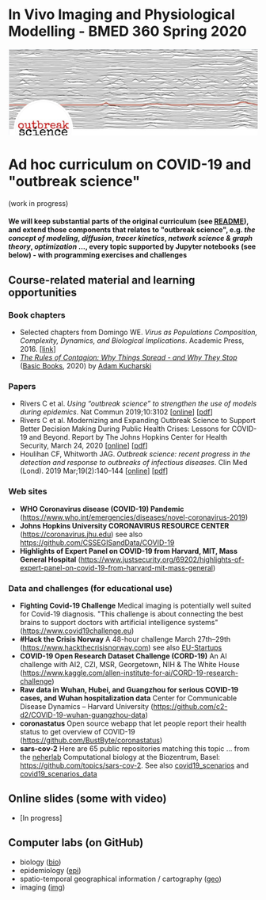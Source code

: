 # In Vivo Imaging and Physiological Modelling - BMED 360 Spring 2020


![BMED360 outbreak_science_image](./assets/outbreak-science-logo.png)


# Ad hoc curriculum on COVID-19 and "outbreak science"
(work in progress)

#### We will keep substantial parts of the original curriculum (see [README](../README.md)), and extend those components that relates to "outbreak science", e.g. _the concept of modeling_, _diffusion_, _tracer kinetics_, _network science & graph theory_, _optimization_ ..., every topic supported by Jupyter notebooks (see below) - with programming exercises and challenges

## Course-related material and learning opportunities

  ### Book chapters
   - Selected chapters from Domingo WE. _Virus as Populations Composition, Complexity, Dynamics, and Biological Implications_. Academic Press, 2016. [[link](https://www.sciencedirect.com/book/9780128008379/virus-as-populations)]
   - [ _The Rules of Contagion: Why Things Spread - and Why They Stop_](http://kucharski.io/books) ([Basic Books](https://www.basicbooks.com/titles/adam-kucharski/the-rules-of-contagion/9781541674318), 2020) by [Adam Kucharski](https://www.lshtm.ac.uk/aboutus/people/kucharski.adam)
  
  ### Papers
  - Rivers C et al. _Using “outbreak science” to strengthen the use of models during epidemics_. Nat Commun 2019;10:3102 [[online](https://www.nature.com/articles/s41467-019-11067-2)] [[pdf](https://www.nature.com/articles/s41467-019-11067-2.pdf)]
  - Rivers C et al. Modernizing and Expanding Outbreak Science to Support Better Decision Making During Public Health Crises: Lessons for COVID-19 and Beyond. Report by The Johns Hopkins Center for Health Security, March 24, 2020 [[online](http://www.centerforhealthsecurity.org/our-work/publications/2020/modernizing-and-expanding-outbreak-science-to-support-better-decision-making-during-public-health-crises)] [[pdf](http://www.centerforhealthsecurity.org/our-work/pubs_archive/pubs-pdfs/2020/200324-outbreak-science.pdf)]
  - Houlihan CF, Whitworth JAG. _Outbreak science: recent progress in the detection and response to outbreaks of infectious diseases_. Clin Med (Lond). 2019 Mar;19(2):140–144  [[online](https://www.rcpjournals.org/content/clinmedicine/19/2/140)] [[pdf](https://www.rcpjournals.org/content/clinmedicine/19/2/140.full.pdf?download=true)]
  
  ### Web sites
   - **WHO Coronavirus disease (COVID-19) Pandemic** (https://www.who.int/emergencies/diseases/novel-coronavirus-2019)
   - **Johns Hopkins University CORONAVIRUS RESOURCE CENTER** (https://coronavirus.jhu.edu) see also https://github.com/CSSEGISandData/COVID-19
   - **Highlights of Expert Panel on COVID-19 from Harvard, MIT, Mass General Hospital** (https://www.justsecurity.org/69202/highlights-of-expert-panel-on-covid-19-from-harvard-mit-mass-general)
  
  ### Data and challenges (for educational use)
   - **Fighting Covid-19 Challenge** Medical imaging is potentially well suited for Covid-19 diagnosis. "This challenge is about connecting the best brains to support doctors with artificial intelligence systems" (https://www.covid19challenge.eu)
   - **#Hack the Crisis Norway** A 48-hour challenge March 27th–29th (https://www.hackthecrisisnorway.com) see also [EU-Startups](https://www.eu-startups.com/2020/03/apply-by-midnight-tonight-to-join-the-online-covid-19-hackathon-run-by-the-norweigan-tech-community)
   - **COVID-19 Open Research Dataset Challenge (CORD-19)** An AI challenge with AI2, CZI, MSR, Georgetown, NIH & The White House (https://www.kaggle.com/allen-institute-for-ai/CORD-19-research-challenge)
   - **Raw data in Wuhan, Hubei, and Guangzhou for serious COVID-19 cases, and Wuhan hospitalization data** Center for Communicable Disease Dynamics – Harvard University (https://github.com/c2-d2/COVID-19-wuhan-guangzhou-data)
   - **coronastatus** Open source webapp that let people report their health status to get overview of COVID-19 (https://github.com/BustByte/coronastatus)
   - **sars-cov-2** Here are 65 public repositories matching this topic ... from the [neherlab](https://neherlab.org)
Computational biology at the Biozentrum, Basel: https://github.com/topics/sars-cov-2. See also [covid19_scenarios](https://github.com/neherlab/covid19_scenarios) and [covid19_scenarios_data](https://github.com/neherlab/covid19_scenarios_data)
 

## Online slides (some with video)

 - [In progress]

## Computer labs (on GitHub)
 - biology ([bio](./bio/README_bio.md))
 - epidemiology ([epi](./epi/README_epi.md))
 - spatio-temporal geographical information / cartography ([geo](./geo/README_geo.md))
 - imaging ([img](./img/README_img.md))
